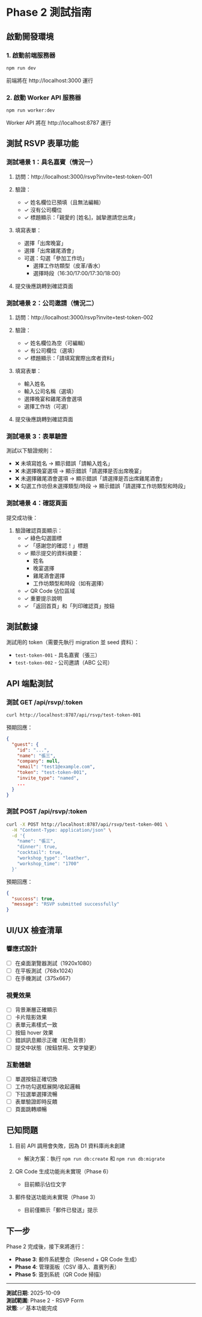 # Phase 2 測試指南

## 啟動開發環境

### 1. 啟動前端服務器

```bash
npm run dev
```

前端將在 http://localhost:3000 運行

### 2. 啟動 Worker API 服務器

```bash
npm run worker:dev
```

Worker API 將在 http://localhost:8787 運行

## 測試 RSVP 表單功能

### 測試場景 1：具名嘉賓（情況一）

1. 訪問：http://localhost:3000/rsvp?invite=test-token-001
2. 驗證：
   - ✓ 姓名欄位已預填（且無法編輯）
   - ✓ 沒有公司欄位
   - ✓ 標題顯示：「親愛的 [姓名]，誠摯邀請您出席」

3. 填寫表單：
   - 選擇「出席晚宴」
   - 選擇「出席雞尾酒會」
   - 可選：勾選「參加工作坊」
     - 選擇工作坊類型（皮革/香水）
     - 選擇時段（16:30/17:00/17:30/18:00）

4. 提交後應跳轉到確認頁面

### 測試場景 2：公司邀請（情況二）

1. 訪問：http://localhost:3000/rsvp?invite=test-token-002
2. 驗證：
   - ✓ 姓名欄位為空（可編輯）
   - ✓ 有公司欄位（選填）
   - ✓ 標題顯示：「請填寫實際出席者資料」

3. 填寫表單：
   - 輸入姓名
   - 輸入公司名稱（選填）
   - 選擇晚宴和雞尾酒會選項
   - 選擇工作坊（可選）

4. 提交後應跳轉到確認頁面

### 測試場景 3：表單驗證

測試以下驗證規則：

- ❌ 未填寫姓名 → 顯示錯誤「請輸入姓名」
- ❌ 未選擇晚宴選項 → 顯示錯誤「請選擇是否出席晚宴」
- ❌ 未選擇雞尾酒會選項 → 顯示錯誤「請選擇是否出席雞尾酒會」
- ❌ 勾選工作坊但未選擇類型/時段 → 顯示錯誤「請選擇工作坊類型和時段」

### 測試場景 4：確認頁面

提交成功後：

1. 驗證確認頁面顯示：
   - ✓ 綠色勾選圖標
   - ✓ 「感謝您的確認！」標題
   - ✓ 顯示提交的資料摘要：
     - 姓名
     - 晚宴選擇
     - 雞尾酒會選擇
     - 工作坊類型和時段（如有選擇）
   - ✓ QR Code 佔位區域
   - ✓ 重要提示說明
   - ✓ 「返回首頁」和「列印確認頁」按鈕

## 測試數據

測試用的 token（需要先執行 migration 並 seed 資料）：

- `test-token-001` - 具名嘉賓（張三）
- `test-token-002` - 公司邀請（ABC 公司）

## API 端點測試

### 測試 GET /api/rsvp/:token

```bash
curl http://localhost:8787/api/rsvp/test-token-001
```

預期回應：
```json
{
  "guest": {
    "id": "...",
    "name": "張三",
    "company": null,
    "email": "test1@example.com",
    "token": "test-token-001",
    "invite_type": "named",
    ...
  }
}
```

### 測試 POST /api/rsvp/:token

```bash
curl -X POST http://localhost:8787/api/rsvp/test-token-001 \
  -H "Content-Type: application/json" \
  -d '{
    "name": "張三",
    "dinner": true,
    "cocktail": true,
    "workshop_type": "leather",
    "workshop_time": "1700"
  }'
```

預期回應：
```json
{
  "success": true,
  "message": "RSVP submitted successfully"
}
```

## UI/UX 檢查清單

### 響應式設計
- [ ] 在桌面瀏覽器測試（1920x1080）
- [ ] 在平板測試（768x1024）
- [ ] 在手機測試（375x667）

### 視覺效果
- [ ] 背景漸層正確顯示
- [ ] 卡片陰影效果
- [ ] 表單元素樣式一致
- [ ] 按鈕 hover 效果
- [ ] 錯誤訊息顯示正確（紅色背景）
- [ ] 提交中狀態（按鈕禁用、文字變更）

### 互動體驗
- [ ] 單選按鈕正確切換
- [ ] 工作坊勾選框展開/收起邏輯
- [ ] 下拉選單選擇流暢
- [ ] 表單驗證即時反饋
- [ ] 頁面跳轉順暢

## 已知問題

1. 目前 API 調用會失敗，因為 D1 資料庫尚未創建
   - 解決方案：執行 `npm run db:create` 和 `npm run db:migrate`

2. QR Code 生成功能尚未實現（Phase 6）
   - 目前顯示佔位文字

3. 郵件發送功能尚未實現（Phase 3）
   - 目前僅顯示「郵件已發送」提示

## 下一步

Phase 2 完成後，接下來將進行：

- **Phase 3**: 郵件系統整合（Resend + QR Code 生成）
- **Phase 4**: 管理面板（CSV 導入、嘉賓列表）
- **Phase 5**: 簽到系統（QR Code 掃描）

---

**測試日期**: 2025-10-09  
**測試範圍**: Phase 2 - RSVP Form  
**狀態**: ✅ 基本功能完成

